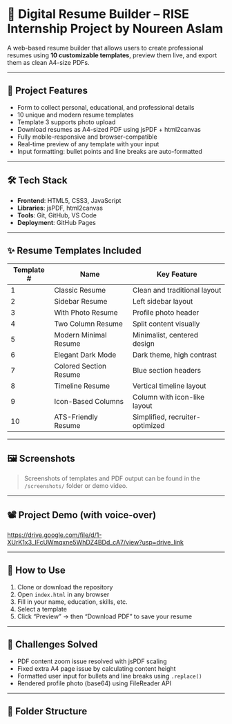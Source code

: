 ﻿# 💼 Digital Resume Builder – RISE Internship Project by Noureen Aslam

A web-based resume builder that allows users to create professional resumes using **10 customizable templates**, preview them live, and export them as clean A4-size PDFs.

---

## 📌 Project Features

- Form to collect personal, educational, and professional details
- 10 unique and modern resume templates
- Template 3 supports photo upload
- Download resumes as A4-sized PDF using jsPDF + html2canvas
- Fully mobile-responsive and browser-compatible
- Real-time preview of any template with your input
- Input formatting: bullet points and line breaks are auto-formatted

---

## 🛠️ Tech Stack

- **Frontend**: HTML5, CSS3, JavaScript
- **Libraries**: jsPDF, html2canvas
- **Tools**: Git, GitHub, VS Code
- **Deployment**: GitHub Pages

---

## ✨ Resume Templates Included

| Template # | Name                      | Key Feature                          |
|------------|---------------------------|---------------------------------------|
| 1          | Classic Resume            | Clean and traditional layout          |
| 2          | Sidebar Resume            | Left sidebar layout                   |
| 3          | With Photo Resume         | Profile photo header                  |
| 4          | Two Column Resume         | Split content visually                |
| 5          | Modern Minimal Resume     | Minimalist, centered design           |
| 6          | Elegant Dark Mode         | Dark theme, high contrast             |
| 7          | Colored Section Resume    | Blue section headers                  |
| 8          | Timeline Resume           | Vertical timeline layout              |
| 9          | Icon-Based Columns        | Column with icon-like layout          |
| 10         | ATS-Friendly Resume       | Simplified, recruiter-optimized       |

---

## 🖼️ Screenshots

> Screenshots of templates and PDF output can be found in the `/screenshots/` folder or demo video.

---

## 📽️ Project Demo (with voice-over)

https://drive.google.com/file/d/1-XUrK1x3_IFcUWmqxne5WhDZ4BDd_cA7/view?usp=drive_link

---

## 🧪 How to Use

1. Clone or download the repository
2. Open `index.html` in any browser
3. Fill in your name, education, skills, etc.
4. Select a template
5. Click “Preview” → then “Download PDF” to save your resume

---

## 🧠 Challenges Solved

- PDF content zoom issue resolved with jsPDF scaling
- Fixed extra A4 page issue by calculating content height
- Formatted user input for bullets and line breaks using `.replace()`
- Rendered profile photo (base64) using FileReader API

---

## 📂 Folder Structure



